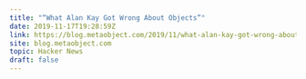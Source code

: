 ```yaml
---
title: "“What Alan Kay Got Wrong About Objects”"
date: 2019-11-17T19:28:59Z
link: https://blog.metaobject.com/2019/11/what-alan-kay-got-wrong-about-objects.html?utm_medium=RSS&utm_source=hune
site: blog.metaobject.com
topic: Hacker News
draft: false
---
```

